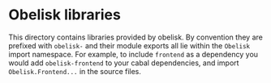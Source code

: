 # Obelisk libraries

This directory contains libraries provided by obelisk. By convention they are prefixed with `obelisk-` and their module exports all lie within the `Obelisk` import namespace. For example, to include `frontend` as a dependency you would add `obelisk-frontend` to your cabal dependencies, and import `Obelisk.Frontend...` in the source files.
